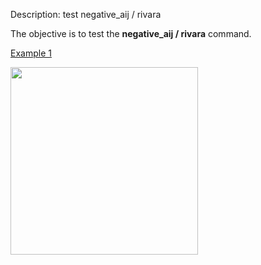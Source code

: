  Description: test negative\_aij / rivara

The objective is to test the **negative\_aij / rivara** command.

[Example 1](description_rivara.md)

<img height="300" width="300" src="https://lanl.github.io/LaGriT/assets/images/rivara2_tn.gif">


